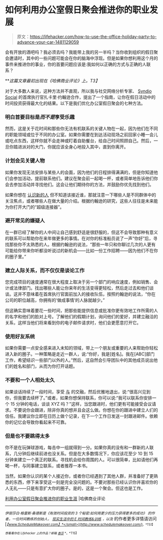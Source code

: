 # 如何利用办公室假日聚会推进你的职业发展

> 原文：<https://lifehacker.com/how-to-use-the-office-holiday-party-to-advance-your-car-1481129059>

会有开放的酒吧吗？我必须去吗？我能带上我的另一半吗？当你收到组织的假日聚会邀请时，其中的一些问题可能会在你的脑海中浮现。但是如果你想利用这个月的事件来推进你的事业，你的首要问题应该是:我如何以正确的方式与正确的人联系？



***这篇文章最初出现在《哈佛商业评论》上。*T3】**

对于大多数人来说，这种方法并不直观，所以我与社交网络分析专家、 [Syndio Social](http://www.syndiosocial.com/) 的首席执行官扎卡里·约翰逊合作，提出了一个指南，让你在假日活动中的时间投资获得最大化的结果。以下是我们优化办公室假日聚会的七种方法。

### **明白首要目标是*而不是*享受乐趣**

然而，这是关于花时间和那些你无法有机联系的关键人物在一起，因为他们在不同的职能领域或位于不同的办公室。如果你需要在到达活动现场之前回家小睡一会儿或吃点东西，这样你就不会走神或盯着自助餐台，给自己时间照顾自己。然后，一旦你踏进派对的大门，你就应该全身心地投入其中，直到你离开。

### **计划会见关键人物**

如果你发现无法安排与某些人的会面，因为他们的日程排得满满的，但是你知道他们会参加活动，提前联系他们。建议在聚会前一起喝一杯，或者简单地告诉他们你会去参加活动并寻找他们。这会让他们期待你的方法，并鼓励你优先找到他们。

如果你想在 [认识新的人](https://lifehacker.com/break-the-ice-in-any-situation-with-these-10-conversati-632855127) 但不知道该接近谁，那就注意一下哪些人是不同群体中的关注焦点，或者哪些人在做大量的介绍。根据约翰逊的研究，这些人往往是未来能为你打开大门的“超级连接器”。

### **避开常见的嫌疑人**

在一群已经了解你的人中间让自己感到舒适是很舒服的，但这不会导致那种有意义的联系可以帮助你在来年做更多的事情。在对你的标准船员说了一声“你好”后，寻找那些你不太熟悉的人。根据约翰逊的说法，“那些一年只和你聊过几次的人更有可能给你带来你听都没听说过的新机会——比如一份工作招聘——因为他们不在你的圈子里。”

### 建立人际关系，而不仅仅是谈论工作

您完成项目的速度通常在很大程度上取决于另一个部门的响应速度，例如销售、会计或法律部门。找出哪些人能让你来年的生活变得更轻松，然后走过去和他们谈谈。这并不意味着在首席执行官面前加入的接收队伍，按照约翰逊的说法，“你在公司的职位越高，你拥有的‘做成事情’的人脉就越少。”

但这确实意味着要花一些时间，把那些能提供信息或批准你更有效地工作所需的人的名字和他们的脸对上号。了解他们的假期计划，询问他们的爱好，并建立融洽的关系，这样当他们将来看到你的电子邮件请求时，他们会更愿意打开它。

### **使用好友系统**

如果你需要一点安全感来进入未知的领域，带上一个朋友或重要的人来帮助你轻松进入新的圈子。一种策略是走近一群人，说:“你好，我是[姓名]。我在[ABC]部门工作，希望结识一些部门以外的人。”然后，这自然会引导团队中的其他成员说出他们的姓名和部门，从而为你打开话题。

### **不要和一个人相处太久**

如果谈话持续了一段时间，享受 [与](https://lifehacker.com/plan-ahead-to-make-social-events-more-bearable-5810926) 的交融，然后优雅地退出，说:“很高兴见到你，但我要去续杯了。”或者，如果你想保持联系，你可以说:“我可以联系你安排一个 15 分钟的电话，谈谈 XYZ 吗？”这样，当您跟进时，他们更有可能接受会议请求。不要说你会跟进，除非你真的想并且会这么做。你想在你的跟进中建立人们的信任。我建议你立即在日历上做个记录，在下一个工作日发送一封跟进邮件。依赖你的记忆会导致你看起来不可靠。

### **但是也不要跳得太多**

你不是在玩弹球游戏，每击中一组就得到一分。如果你真的没有和一群新的人联系，几分钟后继续前进也没关系。但是在大多数情况下，你应该花至少 10 到 15 分钟来建立一个真正的联系。寻找机会给你周围的人。可以很简单，比如请他们再喝一杯，与同事建立联系，或者推荐一本书。

当然，如果你认识的某个人接近你，或者你已经遇到了其他人群，并准备好了更熟悉的东西，停下来享受这一刻是完全没问题的。不要对那些已经认识你并喜欢你的人无礼——只是有意扩大你的圈子。是的，这是一个聚会。但这也是工作。

[利用办公室假日聚会推进你的职业生涯](http://blogs.hbr.org/2013/12/use-the-office-holiday-party-to-advance-your-career/) |哈佛商业评论

* * *

<small>*伊丽莎白·格雷斯·桑德斯是《有效时间投资的 3 个秘密:如何用更少的压力获得更多的成功》*</small> <small>*的作者，一位时间教练的创始人，*</small> [<small>*现实生活中的 E 时间教练&训练*</small>](http://www.reallifee.com/coaching) <small>*，以及*</small> 的作者更多详情请访问[<small>*【www.ScheduleMakeover.com】*</small>](http://www.schedulemakeover.com/)<small>*。*T51】</small>

<small>*想看看你在 Lifehacker 上的作品？邮箱*</small> [<small>*泰莎*</small>](https://mail.google.com/mail/?view=cm&fs=1&tf=1&to=tessa@lifehacker.com) <small>*。*T15】</small>